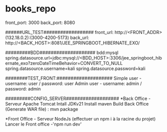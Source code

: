 # books_repo
front_port: 3000
back_port: 8080

######URL_TEST##################
front_url: http://<FRONT_ADDR>(132.18.0.2):(3000-4200-5173)
back_url: http://<BACK_HOST>:8081/JEE_SPRINGBOOT_HIBERNATE_EXO/

#########BDD####################
bdd:mysql
spring.datasource.url=jdbc:mysql://<BDD_HOST>:3306/jee_springboot_hibernate_exo?zeroDateTimeBehavior=CONVERT_TO_NULL
spring.datasource.username=kali
spring.datasource.password=kali

########TEST_FRONT:####################
Simple user - username: user / password: user
Admin user - username: admin / password: admin

#########CONFIG_SERVER###################
*Back Office - Serveur Apache Tomcat
Intall JDKv21
Install maven
Build Back Office (Generate WAR file) : mvn package

*Front Office - Serveur NodeJs (effectuer un npm i à la racine du projet)
Lancer le Front office -'npm run dev'

